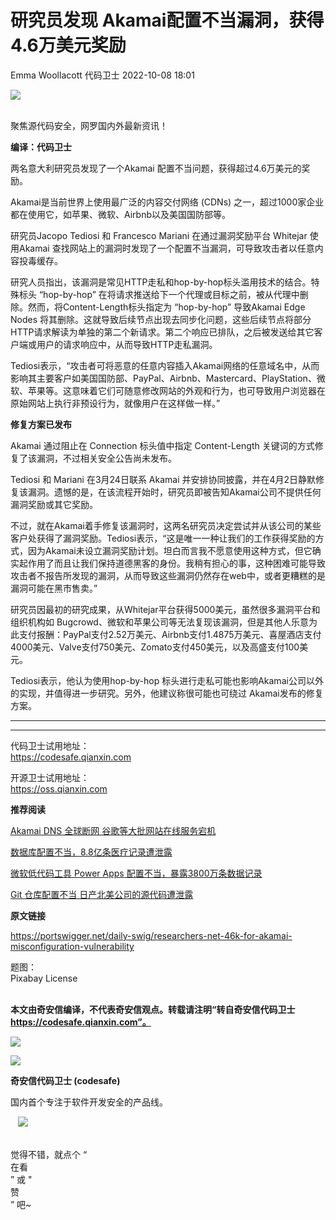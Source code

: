 #  研究员发现 Akamai配置不当漏洞，获得4.6万美元奖励   
Emma Woollacott  代码卫士   2022-10-08 18:01  
  
![](https://mmbiz.qpic.cn/mmbiz_gif/Az5ZsrEic9ot90z9etZLlU7OTaPOdibteeibJMMmbwc29aJlDOmUicibIRoLdcuEQjtHQ2qjVtZBt0M5eVbYoQzlHiaw/640?wx_fmt=gif "")  
  
   
聚焦源代码安全，网罗国内外最新资讯！  
  
**编译：代码卫士**  
  
两名意大利研究员发现了一个Akamai 配置不当问题，获得超过4.6万美元的奖励。  
  
  
Akamai是当前世界上使用最广泛的内容交付网络 (CDNs) 之一，超过1000家企业都在使用它，如苹果、微软、Airbnb以及美国国防部等。  
  
研究员Jacopo Tediosi 和 Francesco Mariani 在通过漏洞奖励平台 Whitejar 使用Akamai 查找网站上的漏洞时发现了一个配置不当漏洞，可导致攻击者以任意内容投毒缓存。  
  
研究人员指出，该漏洞是常见HTTP走私和hop-by-hop标头滥用技术的结合。特殊标头 “hop-by-hop” 在将请求推送给下一个代理或目标之前，被从代理中删除。然而，将Content-Length标头指定为 “hop-by-hop” 导致Akamai Edge Nodes 将其删除。这就导致后续节点出现去同步化问题，这些后续节点将部分HTTP请求解读为单独的第二个新请求。第二个响应已排队，之后被发送给其它客户端或用户的请求响应中，从而导致HTTP走私漏洞。  
  
Tediosi表示，“攻击者可将恶意的任意内容插入Akamai网络的任意域名中，从而影响其主要客户如美国国防部、PayPal、Airbnb、Mastercard、PlayStation、微软、苹果等。这意味着它们可随意修改网站的外观和行为，也可导致用户浏览器在原始网站上执行非预设行为，就像用户在这样做一样。”  
  
**修复方案已发布**  
  
  
Akamai 通过阻止在 Connection 标头值中指定 Content-Length 关键词的方式修复了该漏洞，不过相关安全公告尚未发布。  
  
Tediosi 和 Mariani 在3月24日联系 Akamai 并安排协同披露，并在4月2日静默修复该漏洞。遗憾的是，在该流程开始时，研究员即被告知Akamai公司不提供任何漏洞奖励或其它奖励。  
  
不过，就在Akamai着手修复该漏洞时，这两名研究员决定尝试并从该公司的某些客户处获得了漏洞奖励。Tediosi表示，“这是唯一一种让我们的工作获得奖励的方式，因为Akamai未设立漏洞奖励计划。坦白而言我不愿意使用这种方式，但它确实起作用了而且让我们保持道德黑客的身份。我稍有担心的事，这种困难可能导致攻击者不报告所发现的漏洞，从而导致这些漏洞仍然存在web中，或者更糟糕的是漏洞可能在黑市售卖。”  
  
研究员因最初的研究成果，从Whitejar平台获得5000美元，虽然很多漏洞平台和组织机构如 Bugcrowd、微软和苹果公司等无法复现该漏洞，但是其他人乐意为此支付报酬：PayPal支付2.52万美元、Airbnb支付1.4875万美元、喜屋酒店支付4000美元、Valve支付750美元、Zomato支付450美元，以及高盛支付100美元。  
  
Tediosi表示，他认为使用hop-by-hop 标头进行走私可能也影响Akamai公司以外的实现，并值得进一步研究。另外，他建议称很可能也可绕过 Akamai发布的修复方案。  
  
  
****  
****  
  
代码卫士试用地址：  
https://codesafe.qianxin.com  
  
开源卫士试用地址：  
https://oss.qianxin.com  
  
  
  
  
  
  
  
  
  
  
  
  
**推荐阅读**  
  
[Akamai DNS 全球断网 谷歌等大批网站在线服务宕机](http://mp.weixin.qq.com/s?__biz=MzI2NTg4OTc5Nw==&mid=2247506536&idx=4&sn=7cf07663b1745b55c2a6c68a5be1612c&chksm=ea94eb02dde36214d4b2906eb0cd5016471959a9fb9f07d5846e80a64e072032d1640c209378&scene=21#wechat_redirect)  
  
  
[数据库配置不当，8.8亿条医疗记录遭泄露](http://mp.weixin.qq.com/s?__biz=MzI2NTg4OTc5Nw==&mid=2247508847&idx=2&sn=69fda91db14f44156bbda8c709543fd8&chksm=ea949205dde31b1380876edee60c97cca229f5f3ce33734d4a9ce744adcc15e3f2b001e582ea&scene=21#wechat_redirect)  
  
  
[微软低代码工具 Power Apps 配置不当，暴露3800万条数据记录](http://mp.weixin.qq.com/s?__biz=MzI2NTg4OTc5Nw==&mid=2247507370&idx=2&sn=8e34bbb16c6371589e7ada0ee17bc9c7&chksm=ea94ecc0dde365d6c0ca8adbfc44bbcb4be4d0912990df75daee2ef4803e305c5ad16828f6eb&scene=21#wechat_redirect)  
  
  
[Git 仓库配置不当 日产北美公司的源代码遭泄露](http://mp.weixin.qq.com/s?__biz=MzI2NTg4OTc5Nw==&mid=2247500006&idx=2&sn=a2c53f313742933a397fea09c2e61660&chksm=ea94f18cdde3789aea2cbe4004672d4f603cc97045039c5707dfd57882f2780871f02a3681cf&scene=21#wechat_redirect)  
  
  
  
  
**原文链接**  
  
https://portswigger.net/daily-swig/researchers-net-46k-for-akamai-misconfiguration-vulnerability  
  
  
题图：  
Pixabay License  
‍  
  
  
  
**本文由奇安信编译，不代表奇安信观点。转载请注明“转自奇安信代码卫士 https://codesafe.qianxin.com”。**  
  
  
  
  
![](https://mmbiz.qpic.cn/mmbiz_jpg/oBANLWYScMSf7nNLWrJL6dkJp7RB8Kl4zxU9ibnQjuvo4VoZ5ic9Q91K3WshWzqEybcroVEOQpgYfx1uYgwJhlFQ/640?wx_fmt=jpeg "")  
  
![](https://mmbiz.qpic.cn/mmbiz_jpg/oBANLWYScMSN5sfviaCuvYQccJZlrr64sRlvcbdWjDic9mPQ8mBBFDCKP6VibiaNE1kDVuoIOiaIVRoTjSsSftGC8gw/640?wx_fmt=jpeg "")  
  
**奇安信代码卫士 (codesafe)**  
  
国内首个专注于软件开发安全的产品线。  
  
   ![](https://mmbiz.qpic.cn/mmbiz_gif/oBANLWYScMQ5iciaeKS21icDIWSVd0M9zEhicFK0rbCJOrgpc09iaH6nvqvsIdckDfxH2K4tu9CvPJgSf7XhGHJwVyQ/640?wx_fmt=gif "")  
  
   
觉得不错，就点个 “  
在看  
” 或 "  
赞  
” 吧~  
